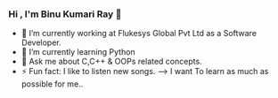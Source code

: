 ### Hi , I'm Binu Kumari Ray 👋

- 🔭 I’m currently working at Flukesys Global Pvt Ltd as a Software Developer.
- 🌱 I’m currently learning Python
- 💬 Ask me about C,C++ & OOPs related concepts.
- ⚡ Fun fact: I like to listen new songs.
--> I want To learn as much as possible for me..
